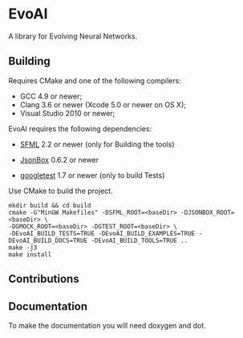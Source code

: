 # EvoAI #

A library for Evolving Neural Networks.

## Building ##

Requires CMake and one of the following compilers:

* GCC 4.9 or newer;
* Clang 3.6 or newer (Xcode 5.0 or newer on OS X);
* Visual Studio 2010 or newer;

EvoAI requires the following dependencies:

* [SFML](http://sfml-dev.org) 2.2 or newer (only for Building the tools)

* [JsonBox](https://github.com/anhero/JsonBox) 0.6.2 or newer

* [googletest](https://github.com/google/googletest) 1.7 or newer (only to build Tests)

Use CMake to build the project.

```
mkdir build && cd build
cmake -G"MinGW Makefiles" -DSFML_ROOT=<baseDir> -DJSONBOX_ROOT=<baseDir> \ 
-DGMOCK_ROOT=<baseDir> -DGTEST_ROOT=<baseDir> \ 
-DEvoAI_BUILD_TESTS=TRUE -DEvoAI_BUILD_EXAMPLES=TRUE -DEvoAI_BUILD_DOCS=TRUE -DEvoAI_BUILD_TOOLS=TRUE ..
make -j3
make install

```

## Contributions ##


## Documentation ##

To make the documentation you will need doxygen and dot.